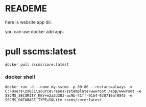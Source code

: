 # READEME

here is website app dir.

you can use docker add app.

# pull sscms:latest
```
docker pull sscms/core:latest
```

### docker shell
``` docker (windows)
docker run -d --name my-sscms -p 80:80 --restart=always -v C:\Users\zs851\source\repos\zstemplate\wwwroot:/app/wwwroot -e SSCMS_SECURITY_KEY=e2a3d303-ac9b-41ff-9154-930710af0845 -e SSCMS_DATABASE_TYPE=SQLite sscms/core:latest
```